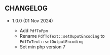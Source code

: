 ## CHANGELOG

- 1.0.0 (01 Nov 2024)

  - Add `PdfToPpm`
  - Rename `PdfToText::setOuputEncoding` to `PdfToText::setOutputEncoding`
  - Set min php version 7
